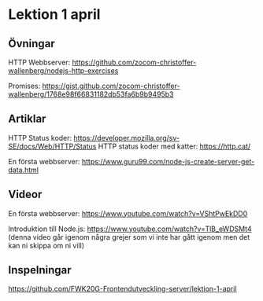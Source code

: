 # Lektion 1 april

## Övningar

HTTP Webbserver: https://github.com/zocom-christoffer-wallenberg/nodejs-http-exercises

Promises: https://gist.github.com/zocom-christoffer-wallenberg/1768e98f66831182db53fa6b9b9495b3

## Artiklar
HTTP Status koder: https://developer.mozilla.org/sv-SE/docs/Web/HTTP/Status
HTTP status koder med katter: https://http.cat/

En första webbserver: https://www.guru99.com/node-js-create-server-get-data.html

## Videor
En första webbserver: https://www.youtube.com/watch?v=VShtPwEkDD0

Introduktion till Node.js: https://www.youtube.com/watch?v=TlB_eWDSMt4 (denna video går igenom några grejer som vi inte har gått igenom men det kan ni skippa om ni vill)

## Inspelningar

https://github.com/FWK20G-Frontendutveckling-server/lektion-1-april
